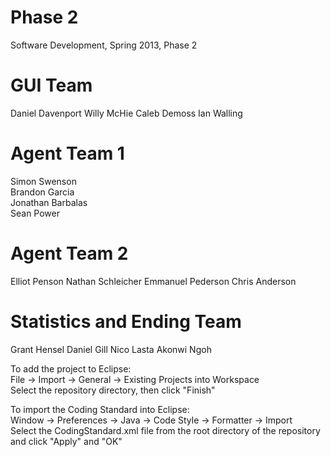 Phase 2
============

Software Development, Spring 2013, Phase 2

GUI Team
=========
Daniel Davenport
Willy McHie
Caleb Demoss
Ian Walling

Agent Team 1
=============
Simon Swenson  
Brandon Garcia  
Jonathan Barbalas  
Sean Power

Agent Team 2
============
Elliot Penson
Nathan Schleicher
Emmanuel Pederson
Chris Anderson

Statistics and Ending Team
==========================
Grant Hensel
Daniel Gill
Nico Lasta
Akonwi Ngoh

To add the project to Eclipse:  
File -> Import -> General -> Existing Projects into Workspace  
Select the repository directory, then click "Finish"  

To import the Coding Standard into Eclipse:  
Window -> Preferences -> Java -> Code Style -> Formatter -> Import  
Select the CodingStandard.xml file from the root directory of the repository and click "Apply" and "OK"
